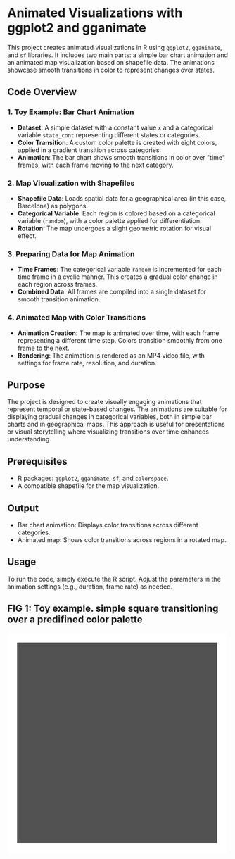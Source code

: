 # Animated Visualizations with ggplot2 and gganimate

This project creates animated visualizations in R using `ggplot2`, `gganimate`, and `sf` libraries. It includes two main parts: a simple bar chart animation and an animated map visualization based on shapefile data. The animations showcase smooth transitions in color to represent changes over states.

## Code Overview

### 1. Toy Example: Bar Chart Animation
   - **Dataset**: A simple dataset with a constant value `x` and a categorical variable `state_cont` representing different states or categories.
   - **Color Transition**: A custom color palette is created with eight colors, applied in a gradient transition across categories.
   - **Animation**: The bar chart shows smooth transitions in color over "time" frames, with each frame moving to the next category.

### 2. Map Visualization with Shapefiles
   - **Shapefile Data**: Loads spatial data for a geographical area (in this case, Barcelona) as polygons.
   - **Categorical Variable**: Each region is colored based on a categorical variable (`random`), with a color palette applied for differentiation.
   - **Rotation**: The map undergoes a slight geometric rotation for visual effect.

### 3. Preparing Data for Map Animation
   - **Time Frames**: The categorical variable `random` is incremented for each time frame in a cyclic manner. This creates a gradual color change in each region across frames.
   - **Combined Data**: All frames are compiled into a single dataset for smooth transition animation.

### 4. Animated Map with Color Transitions
   - **Animation Creation**: The map is animated over time, with each frame representing a different time step. Colors transition smoothly from one frame to the next.
   - **Rendering**: The animation is rendered as an MP4 video file, with settings for frame rate, resolution, and duration.

## Purpose
The project is designed to create visually engaging animations that represent temporal or state-based changes. The animations are suitable for displaying gradual changes in categorical variables, both in simple bar charts and in geographical maps. This approach is useful for presentations or visual storytelling where visualizing transitions over time enhances understanding.

## Prerequisites
- R packages: `ggplot2`, `gganimate`, `sf`, and `colorspace`.
- A compatible shapefile for the map visualization.

## Output
- Bar chart animation: Displays color transitions across different categories.
- Animated map: Shows color transitions across regions in a rotated map.

## Usage
To run the code, simply execute the R script. Adjust the parameters in the animation settings (e.g., duration, frame rate) as needed.


## FIG 1: Toy example. simple square transitioning over a predifined color palette

![alt text](https://github.com/JuanGaleano/gganimate_map_colors/blob/main/toy_example.gif) 
